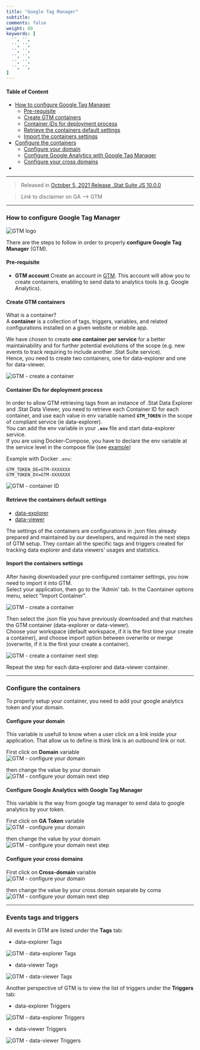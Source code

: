 ```yaml
---
title: "Google Tag Manager"
subtitle: 
comments: false
weight: 80
keywords: [
  '', '',
  '', '',
  '', '',
  '', '',
  '', '',
  '', '',
]
---
```


#### Table of Content
- [How to configure Google Tag Manager](#how-to-configure-google-tag-manager)
  - [Pre-requisite](#pre-requisite)
  - [Create GTM containers](#create-gtm-containers)
  - [Container IDs for deployment process](#container-ids-for-deployment-process)
  - [Retrieve the containers default settings](#retrieve-the-containers-default-settings)
  - [Import the containers settings](#import-the-containers-settings)
- [Configure the containers](#configure-the-containers)
  - [Configure your domain](#configure-your-domain)
  - [Configure Google Analytics with Google Tag Manager](#configure-google-analytics-with-google-tag-manager)
  - [Configure your cross domains](#configure-your-cross-domains)
- [](#)

---

> Released in [October 5, 2021 Release .Stat Suite JS 10.0.0](https://sis-cc.gitlab.io/dotstatsuite-documentation/changelog/#october-5-2021)

> *Link* to disclaimer on GA --> GTM

---

### How to configure Google Tag Manager

![GTM logo](/dotstatsuite-documentation/images/googletagmanager-logo.png)

There are the steps to follow in order to properly **configure Google Tag Manager** (GTM).

#### Pre-requisite
  - **GTM account**
Create an account in [GTM](https://tagmanager.google.com). This account will allow you to create containers, enabling to send data to analytics tools (e.g. Google Analytics).

#### Create GTM containers
What is a container?   
A **container** is a collection of tags, triggers, variables, and related configurations installed on a given website or mobile app.

We have chosen to create **one container per service** for a better maintainability and for further potential evolutions of the scope (e.g. new events to track requiring to include another .Stat Suite service).  
Hence, you need to create two containers, one for data-explorer and one for data-viewer.

![GTM - create a container](/dotstatsuite-documentation/images/gtm-create-container.png)

#### Container IDs for deployment process
In order to allow GTM retrieving tags from an instance of .Stat Data Explorer and .Stat Data Viewer, you need to retrieve each Container ID for each container, and use each value in env variable named **`GTM_TOKEN`** in the scope of compliant service (ie data-explorer).  
You can add the env variable in your **`.env`** file and start data-explorer service.  
If you are using Docker-Compose, you have to declare the env variable at the service level in the compose file (see [example](https://gitlab.com/sis-cc/.stat-suite/dotstatsuite-docker-compose/-/blob/master/demo/.env))

Example with Docker `.env`:

```
GTM_TOKEN_DE=GTM-XXXXXXX
GTM_TOKEN_DV=GTM-XXXXXXX
```

![GTM - container ID](/dotstatsuite-documentation/images/gtm-container-id.png)

#### Retrieve the containers default settings
  - <a href="/dotstatsuite-documentation/assets/GTM-template/gtm-data-explorer.json" download>data-explorer</a>
  - <a href="/dotstatsuite-documentation/assets/GTM-template/gtm-data-viewer.json" download>data-viewer</a>

The settings of the containers are configurations in .json files already prepared and maintained by our developers, and required in the next steps of GTM setup. They contain all the specific tags and triggers created for tracking data explorer and data viewers' usages and statistics.

#### Import the containers settings
After having downloaded your pre-configured container settings, you now need to import it into GTM.  
Select your application, then go to the 'Admin' tab. In the Caontainer options menu, select "Import Container".

![GTM - create a container](/dotstatsuite-documentation/images/gtm-import-container.png)   

Then select the .json file you have previously downloaded and that matches the GTM container (data-explorer or data-viewer).  
Choose your workspace (default workspace, if it is the first time your create a container), and choose import option between overwrite or merge (overwrite, if it is the first your create a container).

![GTM - create a container next step](/dotstatsuite-documentation/images/gtm-import-container-next-1.png)  

Repeat the step for each data-explorer and data-viewer container.

---

### Configure the containers
To properly setup your container, you need to add your google analytics token and your domain.  

#### Configure your domain
This variable is usefull to know when a user click on a link inside your application. That allow us to define is think link is an outbound link or not.  

First click on **Domain** variable  
![GTM - configure your domain](/dotstatsuite-documentation/images/gtm-ga-domain.png)  

then change the value by your domain  
![GTM - configure your domain next step](/dotstatsuite-documentation/images/gtm-ga-domain-next-step0.png)  

#### Configure Google Analytics with Google Tag Manager
This variable is the way from google tag manager to send data to google analytics by your token.   

First click on **GA Token** variable  
![GTM - configure your domain](/dotstatsuite-documentation/images/gtm-ga-token.png)  

then change the value by your domain  
![GTM - configure your domain next step](/dotstatsuite-documentation/images/gtm-ga-token-next-step0.png)  

#### Configure your cross domains
First click on **Cross-domain** variable  
![GTM - configure your domain](/dotstatsuite-documentation/images/gtm-ga-cross-domain.png)  

then change the value by your cross domain separate by coma  
![GTM - configure your domain next step](/dotstatsuite-documentation/images/gtm-ga-cross-domain-next-step0.png)  

---

### Events tags and triggers
All events in GTM are listed under the **Tags** tab:

- data-explorer Tags

![GTM - data-explorer Tags](/dotstatsuite-documentation/images/gtm-data-explorer-tags.png)

- data-viewer Tags

![GTM - data-viewer Tags](/dotstatsuite-documentation/images/gtm-data-viewer-tags.png)

Another perspective of GTM is to view the list of triggers under the **Triggers** tab:

- data-explorer Triggers

![GTM - data-explorer Triggers](/dotstatsuite-documentation/images/gtm-data-explorer-triggers.png)

- data-viewer Triggers

![GTM - data-viewer Triggers](/dotstatsuite-documentation/images/gtm-data-viewer-triggers.png)
